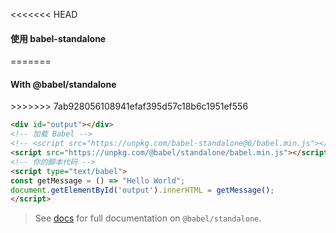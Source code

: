 
<<<<<<< HEAD
<h4>使用 babel-standalone </h4>
=======
<h4>With @babel/standalone</h4>
>>>>>>> 7ab928056108941efaf395d57c18b6c1951ef556

```html
<div id="output"></div>
<!-- 加载 Babel -->
<!-- <script src="https://unpkg.com/babel-standalone@6/babel.min.js"></script> -->
<script src="https://unpkg.com/@babel/standalone/babel.min.js"></script>
<!-- 你的脚本代码 -->
<script type="text/babel">
const getMessage = () => "Hello World";
document.getElementById('output').innerHTML = getMessage();
</script>
```

<blockquote class="babel-callout babel-callout-info">
  <p>
    See <a href="/docs/babel-standalone">docs</a> for full documentation on <code>@babel/standalone</code>.
  </p>
</blockquote>
